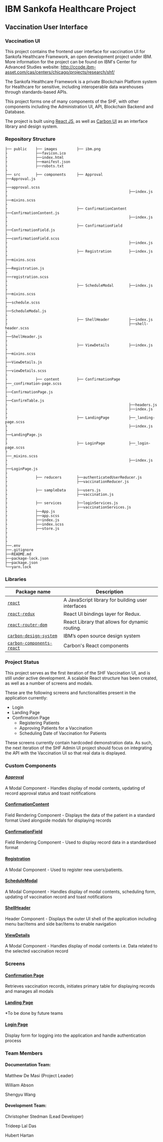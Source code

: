 # IBM Sankofa Healthcare Project
## Vaccination User Interface
### Vaccination UI

This project contains the frontend user interface for vaccination UI for Sankofa Healthcare Framework, an open development project under IBM. More information for the project can be found on IBM's Center for Advanced Studies website: http://ccode.ibm-asset.com/cas/centers/chicago/projects/research/shf/

The Sankofa Healthcare Framework is a private Blockchain Platform system for Healthcare for sensitive, including interoperable data warehouses through standards-based APIs.

This project forms one of many components of the SHF, with other components including the Administration UI, API, Blockchain Backend and Database.

The project is built using [React JS](https://reactjs.org/), as well as [Carbon UI](https://www.carbondesignsystem.com/) as an interface library and design system.


### Repository Structure

    ├── public    ├── images         ├── ibm.png   
    ├             ├──favicon.ico
    ├             ├──index.html
    ├             ├──manifest.json
    ├             ├──robots.txt
    ├                        
    ├── src       ├── components     ├── Approval            ├──Approval.js
    ├                                                        ├──approval.scss
    ├                                                        ├──index.js
    ├                                                        ├──mixins.scss
    ├
    ├                                ├── ConfirmationContent ├──ConfirmationContent.js
    ├                                                        ├──index.js
    ├                         
    ├                                ├── ConfirmationField   ├──ConfirmationField.js
    ├                                                        ├──confirmationField.scss
    ├                                                        ├──index.js
    ├                             
    ├                                ├── Registration        ├──index.js
    ├                                                        ├──mixins.scss
    ├                                                        ├──Registration.js
    ├                                                        ├──registration.scss
    ├
    ├                                ├── ScheduleModal       ├──index.js
    ├                                                        ├──mixins.scss
    ├                                                        ├──schedule.scss
    ├                                                        ├──ScheduleModal.js
    ├
    ├                                ├── ShellHeader         ├──index.js
    ├                                                        ├──shell-header.scss
    ├                                                        ├──ShellHeader.js
    ├
    ├                                ├── ViewDetails         ├──index.js
    ├                                                        ├──mixins.scss
    ├                                                        ├──ViewDetails.js
    ├                                                        ├──viewDetails.scss
    ├
    ├             ├── content        ├── ConfirmationPage    ├──_confirmation-page.scss
    ├                                                        ├──ConfirmationPage.js
    ├                                                        ├──ConfirmTable.js
    ├                                                        ├──headers.js
    ├                                                        ├──index.js
    ├
    ├                                ├── LandingPage         ├──_landing-page.scss
    ├                                                        ├──index.js
    ├                                                        ├──LandingPage.js 
    ├                         
    ├                                ├── LoginPage           ├──_login-page.scss
    ├                                                        ├──_mixins.scss
    ├                                                        ├──index.js
    ├                                                        ├──LoginPage.js
    ├                                                       
    ├             ├── reducers       ├──authenticatedUserReducer.js
    ├                                ├──vaccinationReducer.js
    ├                               
    ├             ├── sampleData     ├──users.js
    ├                                ├──vaccination.js
    ├ 
    ├             ├── services       ├──loginServices.js
    ├                                ├──vaccinationServices.js
    ├             ├──App.js
    ├             ├──app.scss
    ├             ├──index.js
    ├             ├──index.scss
    ├             ├──store.js
    ├
    ├
    ├ 
    ├──.env         
    ├──.gitignore
    ├──README.md
    ├──package-lock.json
    ├──package.json
    └──yarn.lock   


### Libraries
| Package name                                  | Description                                                                                                                                                                                                                                   |
| --------------------------------------------- | --------------------------------------------------------------------------------------------------------------------------------------------------------------------------------------------------------------------------------------------- |
| [`react`](https://reactjs.org/)  | A JavaScript library for building user interfaces |
| [`react-redux`](https://react-redux.js.org/)     | React UI bindings layer for Redux. |
| [`react-router-dom`](https://react-redux.js.org/)     | React Library that allows for dynamic routing. |
| [`carbon-design-system`](https://www.carbondesignsystem.com/)  | IBM’s open source design system |
| [`carbon-components-react`](https://github.com/carbon-design-system/carbon/tree/main/packages/react)  | Carbon's React components |



### Project Status
This project serves as the first iteration of the SHF Vaccination UI, and is still under active development. A scalable React structure has been created, as well as a number of screens and modals.

These are the following screens and functionalities present in the application currently:
- Login
- Landing Page
- Confirmation Page
    - Registering Patients
    - Approving Patients for a Vaccination
    - Scheduling Date of Vaccination for Patients 

These screens currently contain hardcoded demonstration data. As such, the next iteration of the SHF Admin UI project should focus on integrating the API with the Vaccination UI so that real data is displayed.

### Custom Components

#### [Approval](vaxui/src/components/Approval)
A Modal Component - Handles display of modal contents, updating of record approval status and toast notifications

#### [ConfirmationContent](vaxui/src/components/ConfirmationContent)
Field Rendering Component - Displays the data of the patient in a standard format
 Used alongside modals for displaying records

#### [ConfirmationField](vaxui/src/components/ConfirmationField)
Field Rendering Component - Used to display record data in a standardised format

#### [Registration](vaxui/src/components/Registration)
A Modal Component - Used to register new users/patients.

#### [ScheduleModal](vaxui/src/components/ScheduleModal)
A Modal Component - Handles display of modal contents, scheduling form, updating of vaccination record and toast notifications

#### [ShellHeader](vaxui/src/components/ShellHeader)
Header Component - Displays the outer UI shell of the application including menu bar/items and side bar/items to enable navigation

#### [ViewDetails](vaxui/src/components/ViewDetails)
A Modal Component - Handles display of modal contents i.e. Data related to the selected vaccination record


### Screens

#### [Confirmation Page](vaxui/src/content/ConfirmationPage)
Retrieves vaccination records, initiates primary table for displaying records and manages all modals

#### [Landing Page](vaxui/src/content/LandingPage)
*To be done by future teams

#### [Login Page](vaxui/src/content/LoginPage)
Display form for logging into the application and handle authentication process


### Team Members
#### Documentation Team:
Matthew De Masi (Project Leader)

William Abson

Shengyu Wang


#### Development Team:
Christopher Stedman (Lead Developer)

Trideep Lal Das

Hubert Hartan
